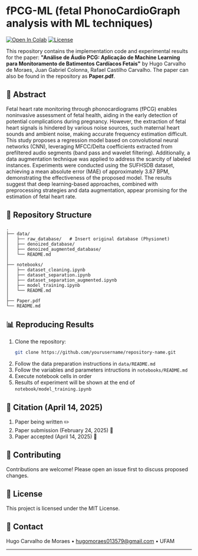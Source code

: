 # fPCG-ML (fetal PhonoCardioGraph analysis with ML techniques)

[![Open In Colab](https://colab.research.google.com/assets/colab-badge.svg)](https://colab.research.google.com/github/HugMoraes/fPCG-ML/blob/main/notebook.ipynb)
[![License](https://img.shields.io/badge/License-MIT-blue.svg)](https://opensource.org/licenses/MIT)

This repository contains the implementation code and experimental results for the paper:
**"Análise de Áudio PCG: Aplicação de Machine Learning para Monitoramento de Batimentos Cardíacos Fetais"** by Hugo Carvalho de Moraes, Juan Gabriel Colonna, Rafael Castilho Carvalho. The paper can also be found in the repository as **Paper.pdf**.

<!-- (Published in [Journal/Conference Name], [Year]). -->

## 📄 Abstract

Fetal heart rate monitoring through phonocardiograms (fPCG) enables noninvasive assessment of fetal health, aiding in the early detection of potential complications during pregnancy. However, the extraction of fetal heart signals is hindered by various noise sources, such maternal heart sounds and ambient noise, making accurate frequency estimation difficult. This study proposes a regression model based on convolutional neural networks (CNN), leveraging MFCC/Delta coefficients extracted from prefiltered audio segments (band pass and wavelet filtering). Additionally, a data augmentation technique was applied to address the scarcity of labeled instances. Experiments were conducted using the SUFHSDB dataset, achieving a mean absolute error (MAE) of approximately $3.87$ BPM, demonstrating the effectiveness of the proposed model. The results suggest that deep learning-based approaches, combined with preprocessing strategies and data augmentation, appear promising for the estimation of fetal heart rate.

## 📂 Repository Structure

```
.
├── data/
│   ├── raw_database/   # Insert original database (Physionet)
│   ├── denoized_database/
│   ├── denoized_augmented_database/
│   └── README.md
│     
├── notebooks/
│   ├── dataset_cleaning.ipynb
│   ├── dataset_separation.ipynb
│   ├── dataset_separation_augmented.ipynb
│   ├── model_training.ipynb
│   └── README.md
│
├── Paper.pdf
└── README.md
```

## 📊 Reproducing Results

1. Clone the repository:
   ```bash
   git clone https://github.com/yourusername/repository-name.git
   ```
2. Follow the data preparation instructions in `data/README.md`
3. Follow the variables and parameters intructions in `notebooks/README.md`
4. Execute notebook cells in order
5. Results of experiment will be shown at the end of `notebook/model_training.ipynb`

## 📝 Citation (April 14, 2025)

1. Paper being written ✏️
2. Paper submission (February 24, 2025) 📅
3. Paper accepted (April 14, 2025) 📅
<!--
If you use this work in your research, please cite:

```bibtex
@article{citationkey,
  title   = "{Paper Title}",
  author  = "{Author Names}",
  journal = "{Journal Name}",
  volume  = "{Volume}",
  number  = "{Number}",
  pages   = "{Pages}",
  year    = "{Year}"
}
```
-->
## 🤝 Contributing

Contributions are welcome! Please open an issue first to discuss proposed changes.

## 📜 License

This project is licensed under the MIT License.

## 📧 Contact

Hugo Carvalho de Moraes • hugomoraes013579@gmail.com • UFAM

---